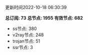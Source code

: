更新时间2022-10-18 06:30:39

**总订阅: 73**
**总节点: 1955**
**有效节点: 682**
- ss节点: 380
- v2ray节点: 248
- trojan节点: 51
- ssr节点: 3
